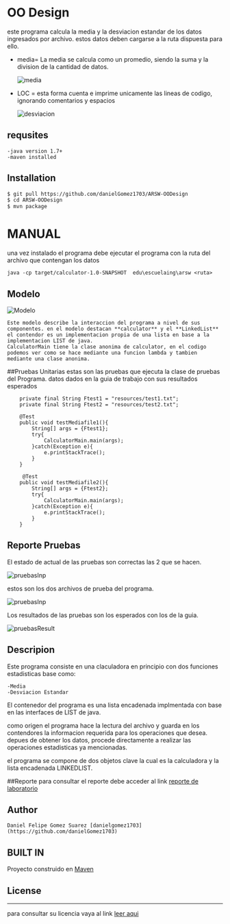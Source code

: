 # OO Design 
este programa calcula la media y la desviacion estandar de los datos ingresados por archivo.
estos datos deben cargarse a la ruta  dispuesta para ello.
 
  - media= La media se calcula como un promedio, siendo la suma y la division de la cantidad de datos.
        
      ![media](https://github.com/danielGomez1703/ARSW-OODesign/blob/master/resources/media.JPG)
        
  - LOC = esta forma cuenta e imprime unicamente las lineas de codigo, ignorando comentarios y espacios
       
      ![desviacion](https://github.com/danielGomez1703/ARSW-OODesign/blob/master/resources/desviacion.JPG)

## requsites
    -java version 1.7+
    -maven installed

## Installation
 ```sh
$ git pull https://github.com/danielGomez1703/ARSW-OODesign
$ cd ARSW-OODesign
$ mvn package
```

# MANUAL
  una vez instalado el programa debe ejecutar el programa con la ruta del archivo que contengan los datos 
 
    java -cp target/calculator-1.0-SNAPSHOT  edu\escuelaing\arsw <ruta>
 
  

    
## Modelo
![Modelo](https://github.com/danielGomez1703/ARSW-OODesign/blob/master/resources/Model.JPG)

    Este modelo describe la interaccion del programa a nivel de sus componentes. en el modelo destacan **calculator** y el **LinkedList**
    el contendor es un implementacion propia de una lista en base a la implementacion LIST de java.
    CalculatorMain tiene la clase anonima de calculator, en el codigo podemos ver como se hace mediante una funcion lambda y tambien mediante una clase anonima.
    
    

##Pruebas Unitarias
 estas son las pruebas que ejecuta la clase de pruebas del Programa. datos dados en la guia de trabajo con sus resultados esperados  
 ````
     private final String Ftest1 = "resources/test1.txt";
     private final String Ftest2 = "resources/test2.txt";
     
     @Test
     public void testMediafile1(){
         String[] args = {Ftest1};
         try{
             CalculatorMain.main(args);
         }catch(Exception e){
             e.printStackTrace();
         }
     }
     
      @Test
     public void testMediafile2(){
         String[] args = {Ftest2};
         try{
             CalculatorMain.main(args);
         }catch(Exception e){
             e.printStackTrace();
         }
     }
````
## Reporte Pruebas
El estado de actual de las pruebas son correctas las 2 que se hacen.

![pruebasInp](https://github.com/danielGomez1703/ARSW-OODesign/blob/master/resources/BuildSuccesTest.JPG)

estos son los dos archivos de prueba del programa.

![pruebasInp](https://github.com/danielGomez1703/ARSW-OODesign/blob/master/resources/InpuTest.JPG)

Los resultados de las pruebas son los esperados con los de la guia.

![pruebasResult](https://github.com/danielGomez1703/ARSW-OODesign/blob/master/resources/ResulTest.JPG)

## Descripion
 Este programa consiste en una claculadora en principio con dos funciones estadisticas base como:
 
    -Media
    -Desviacion Estandar
 
 El contenedor del programa es una lista encadenada implmentada con base en las interfaces de LIST de java.
 
 como origen el programa hace la lectura del archivo y guarda en los contendores la informacion requerida para los operaciones que desea.
 depues de obtener los datos, procede directamente a realizar las operaciones estadisticas ya mencionadas. 
 
 el programa se compone de dos objetos clave la cual es la calculadora y la lista encadenada LINKEDLIST.
 
##Reporte
para consultar el reporte debe acceder al link 
[reporte de laboratorio](https://github.com/danielGomez1703/ARSW-OODesign/blob/master/resources/Design_OO.pdf)

## Author
    Daniel Felipe Gomez Suarez [danielgomez1703](https://github.com/danielGomez1703)
    
## BUILT IN
   Proyecto construido en [Maven](https://maven.apache.org/)
## License
----
para consultar su licencia vaya al link 
[leer aqui](https://github.com/danielGomez1703/ARSW-Primer/blob/master/LICENSE.txt)